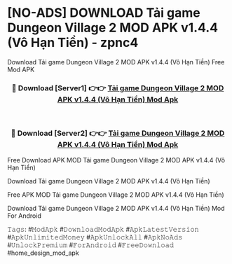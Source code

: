 # [NO-ADS] DOWNLOAD Tải game Dungeon Village 2 MOD APK v1.4.4 (Vô Hạn Tiền) - zpnc4
Download Tải game Dungeon Village 2 MOD APK v1.4.4 (Vô Hạn Tiền) Free Mod APK

<div align="center">
<h3>🔴 Download [Server1] 👉👉 <a href="https://apk-comot.site?title=Tải_game_Dungeon_Village_2_MOD_APK_v1.4.4_(Vô_Hạn_Tiền)">Tải game Dungeon Village 2 MOD APK v1.4.4 (Vô Hạn Tiền) Mod Apk</a></h3><br>

<h3>🔴 Download [Server2] 👉👉 <a href="https://apk-comot.site?title=Tải_game_Dungeon_Village_2_MOD_APK_v1.4.4_(Vô_Hạn_Tiền)">Tải game Dungeon Village 2 MOD APK v1.4.4 (Vô Hạn Tiền) Mod Apk</a></h3>
</div>


Free Download APK MOD Tải game Dungeon Village 2 MOD APK v1.4.4 (Vô Hạn Tiền)

Download Tải game Dungeon Village 2 MOD APK v1.4.4 (Vô Hạn Tiền) 

Free APK MOD Tải game Dungeon Village 2 MOD APK v1.4.4 (Vô Hạn Tiền) 

Download Tải game Dungeon Village 2 MOD APK v1.4.4 (Vô Hạn Tiền) Mod For Android

𝚃𝚊𝚐𝚜: #𝙼𝚘𝚍𝙰𝚙𝚔 #𝙳𝚘𝚠𝚗𝚕𝚘𝚊𝚍𝙼𝚘𝚍𝙰𝚙𝚔 #𝙰𝚙𝚔𝙻𝚊𝚝𝚎𝚜𝚝𝚅𝚎𝚛𝚜𝚒𝚘𝚗 #𝙰𝚙𝚔𝚄𝚗𝚕𝚒𝚖𝚒𝚝𝚎𝚍𝙼𝚘𝚗𝚎𝚢 #𝙰𝚙𝚔𝚄𝚗𝚕𝚘𝚌𝚔𝙰𝚕𝚕 #𝙰𝚙𝚔𝙽𝚘𝙰𝚍𝚜 #𝚄𝚗𝚕𝚘𝚌𝚔𝙿𝚛𝚎𝚖𝚒𝚞𝚖 #𝙵𝚘𝚛𝙰𝚗𝚍𝚛𝚘𝚒𝚍 #𝙵𝚛𝚎𝚎𝙳𝚘𝚠𝚗𝚕𝚘𝚊𝚍 #home_design_mod_apk